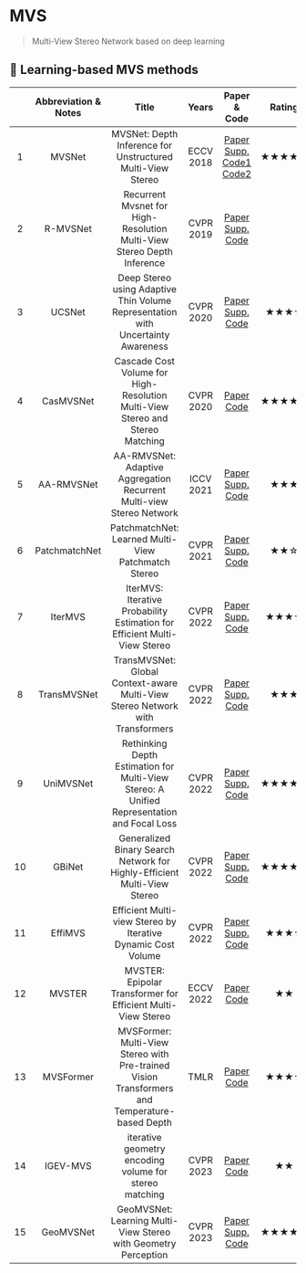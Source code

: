 # MVS
> Multi-View Stereo Network based on deep learning  

## :page_facing_up:	 Learning-based MVS methods
> 
|  | Abbreviation & Notes | Title | Years | Paper & Code | Rating |
| :-------: | :-------: | :-------: | :---------: | :-------: | :-------: |
| 1 | MVSNet | MVSNet: Depth Inference for Unstructured Multi-View Stereo | ECCV 2018 | [Paper](https://openaccess.thecvf.com/content_ECCV_2018/papers/Yao_Yao_MVSNet_Depth_Inference_ECCV_2018_paper.pdf)<br>[Supp.](https://yoyo000.github.io/papers/yao2018mvsnet_supp.pdf)<br>[Code1](https://github.com/YoYo000/MVSNet)<br>[Code2](https://github.com/xy-guo/MVSNet_pytorch)| ★★★★★ |  
| 2 | R-MVSNet | Recurrent Mvsnet for High-Resolution Multi-View Stereo Depth Inference | CVPR 2019 | [Paper](https://openaccess.thecvf.com/content_CVPR_2019/papers/Yao_Recurrent_MVSNet_for_High-Resolution_Multi-View_Stereo_Depth_Inference_CVPR_2019_paper.pdf) <br>[Supp.](https://openaccess.thecvf.com/content_CVPR_2019/supplemental/Yao_Recurrent_MVSNet_for_CVPR_2019_supplemental.pdf)  <br>[Code](https://github.com/YoYo000/MVSNet)|  |  
| 3 | UCSNet | Deep Stereo using Adaptive Thin Volume Representation with Uncertainty Awareness | CVPR 2020 | [Paper](https://openaccess.thecvf.com/content_CVPR_2020/papers/Cheng_Deep_Stereo_Using_Adaptive_Thin_Volume_Representation_With_Uncertainty_Awareness_CVPR_2020_paper.pdf) <br>[Supp.](https://openaccess.thecvf.com/content_CVPR_2020/supplemental/Cheng_Deep_Stereo_Using_CVPR_2020_supplemental.pdf)<br>[Code](https://github.com/touristCheng/UCSNet)| ★★★☆ |  
| 4 | CasMVSNet | Cascade Cost Volume for High-Resolution Multi-View Stereo and Stereo Matching | CVPR 2020 | [Paper](https://openaccess.thecvf.com/content_CVPR_2020/papers/Gu_Cascade_Cost_Volume_for_High-Resolution_Multi-View_Stereo_and_Stereo_Matching_CVPR_2020_paper.pdf)<br>[Code](https://github.com/alibaba/cascade-stereo/tree/master/CasMVSNet)| ★★★★★ |  
| 5 | AA-RMVSNet | AA-RMVSNet: Adaptive Aggregation Recurrent Multi-view Stereo Network | ICCV 2021 | [Paper](https://openaccess.thecvf.com/content/ICCV2021/papers/Wei_AA-RMVSNet_Adaptive_Aggregation_Recurrent_Multi-View_Stereo_Network_ICCV_2021_paper.pdf) <br>[Supp.](https://openaccess.thecvf.com/content/ICCV2021/supplemental/Wei_AA-RMVSNet_Adaptive_Aggregation_ICCV_2021_supplemental.pdf)<br>[Code](https://github.com/QT-Zhu/AA-RMVSNet)| ★★★ |  
| 6 | PatchmatchNet | PatchmatchNet: Learned Multi-View Patchmatch Stereo | CVPR 2021 | [Paper](https://openaccess.thecvf.com/content/CVPR2021/papers/Wang_PatchmatchNet_Learned_Multi-View_Patchmatch_Stereo_CVPR_2021_paper.pdf)<br>[Supp.](https://openaccess.thecvf.com/content/CVPR2021/supplemental/Wang_PatchmatchNet_Learned_Multi-View_CVPR_2021_supplemental.pdf)<br>[Code](https://github.com/FangjinhuaWang/PatchmatchNet)| ★★☆ |  
| 7 | IterMVS | IterMVS: Iterative Probability Estimation for Efficient Multi-View Stereo | CVPR 2022 | [Paper](https://openaccess.thecvf.com/content/CVPR2022/papers/Wang_IterMVS_Iterative_Probability_Estimation_for_Efficient_Multi-View_Stereo_CVPR_2022_paper.pdf)<br>[Supp.](https://openaccess.thecvf.com/content/CVPR2022/supplemental/Wang_IterMVS_Iterative_Probability_CVPR_2022_supplemental.pdf)<br>[Code](https://github.com/FangjinhuaWang/IterMVS)| ★★★☆ |   
| 8 | TransMVSNet | TransMVSNet: Global Context-aware Multi-View Stereo Network with Transformers | CVPR 2022 | [Paper](https://openaccess.thecvf.com/content/CVPR2022/papers/Ding_TransMVSNet_Global_Context-Aware_Multi-View_Stereo_Network_With_Transformers_CVPR_2022_paper.pdf)<br>[Supp.](https://openaccess.thecvf.com/content/CVPR2022/supplemental/Ding_TransMVSNet_Global_Context-Aware_CVPR_2022_supplemental.pdf)<br>[Code](https://github.com/megvii-research/TransMVSNet)|  ★★★ |  
| 9 | UniMVSNet | Rethinking Depth Estimation for Multi-View Stereo: A Unified Representation and Focal Loss | CVPR 2022 | [Paper](https://openaccess.thecvf.com/content/CVPR2022/papers/Peng_Rethinking_Depth_Estimation_for_Multi-View_Stereo_A_Unified_Representation_CVPR_2022_paper.pdf)<br>[Supp.](https://openaccess.thecvf.com/content/CVPR2022/supplemental/Peng_Rethinking_Depth_Estimation_CVPR_2022_supplemental.pdf)<br>[Code](https://github.com/prstrive/UniMVSNet)| ★★★★★ |  
| 10 | GBiNet | Generalized Binary Search Network for Highly-Efficient Multi-View Stereo | CVPR 2022 | [Paper](https://openaccess.thecvf.com/content/CVPR2022/papers/Mi_Generalized_Binary_Search_Network_for_Highly-Efficient_Multi-View_Stereo_CVPR_2022_paper.pdf)<br>[Supp.](https://openaccess.thecvf.com/content/CVPR2022/supplemental/Mi_Generalized_Binary_Search_CVPR_2022_supplemental.pdf)<br>[Code](https://github.com/MiZhenxing/GBi-Net)|  ★★★★★ |  
| 11 | EffiMVS | Efficient Multi-view Stereo by Iterative Dynamic Cost Volume | CVPR 2022 | [Paper](https://openaccess.thecvf.com/content/CVPR2022/papers/Wang_Efficient_Multi-View_Stereo_by_Iterative_Dynamic_Cost_Volume_CVPR_2022_paper.pdf)<br>[Supp.](https://openaccess.thecvf.com/content/CVPR2022/supplemental/Wang_Efficient_Multi-View_Stereo_CVPR_2022_supplemental.pdf)<br>[Code](https://github.com/bdwsq1996/Effi-MVS)|  ★★★☆ |  
| 12 | MVSTER | MVSTER: Epipolar Transformer for Efficient Multi-View Stereo | ECCV 2022 | [Paper](https://arxiv.org/pdf/2204.07346.pdf)<br>[Code](https://github.com/JeffWang987/MVSTER)|  ★★ |  
| 13 | MVSFormer | MVSFormer: Multi-View Stereo with Pre-trained Vision Transformers and Temperature-based Depth | TMLR | [Paper](https://openreview.net/pdf?id=2VWR6JfwNo)<br>[Code](https://github.com/ewrfcas/MVSFormer)|  ★★★☆ |  
| 14 | IGEV-MVS | iterative geometry encoding volume for stereo matching | CVPR 2023 | [Paper](https://openaccess.thecvf.com/content/CVPR2023/papers/Xu_Iterative_Geometry_Encoding_Volume_for_Stereo_Matching_CVPR_2023_paper.pdf)<br>[Code](https://github.com/gangweiX/IGEV/tree/main/IGEV-MVS)| ★★ |  
| 15 | GeoMVSNet | GeoMVSNet: Learning Multi-View Stereo with Geometry Perception | CVPR 2023 | [Paper](https://openaccess.thecvf.com/content/CVPR2023/papers/Zhang_GeoMVSNet_Learning_Multi-View_Stereo_With_Geometry_Perception_CVPR_2023_paper.pdf)<br>[Supp.](https://openaccess.thecvf.com/content/CVPR2023/supplemental/Zhang_GeoMVSNet_Learning_Multi-View_CVPR_2023_supplemental.pdf)<br>[Code](https://github.com/doubleZ0108/GeoMVSNet)| ★★★★☆ |  



